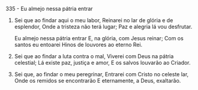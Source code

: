 335 - Eu almejo nessa pátria entrar

1. Sei que ao findar aqui o meu labor,
   Reinarei no lar de glória e de esplendor,
   Onde a tristeza não terá lugar;
   Paz e alegria lá vou desfrutar.

    Eu almejo nessa pátria entrar
    E, na glória, com Jesus reinar;
    Com os santos eu entoarei
    Hinos de louvores ao eterno Rei.

2. Sei que ao findar a luta contra o mal,
   Viverei com Deus na pátria celestial;
   Lá existe paz, justiça e amor,
   E os salvos louvarão ao Criador.

3. Sei que, ao findar o meu peregrinar,
   Entrarei com Cristo no celeste lar,
   Onde os remidos se encontrarão
   E eternamente, a Deus, exaltarão.
